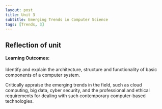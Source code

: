 ```yaml
---
layout: post
title: Unit 3
subtitle: Emerging Trends in Computer Science
tags: [Trends, 3]
---
```


## Reflection of unit





#### Learning Outcomes:
Identify and explain the architecture, structure and functionality of basic components of a computer system. 

Critically appraise the emerging trends in the field, such as cloud computing, big data, cyber security, and the professional and ethical requirements for dealing with such contemporary computer-based technologies.

